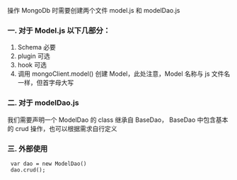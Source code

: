 操作 MongoDb 时需要创建两个文件 model.js 和 modelDao.js

 ### 一. 对于 Model.js 以下几部分：
 1. Schema 必要
 2. plugin 可选
 3. hook 可选
 4. 调用 mongoClient.model() 创建 Model，此处注意，Model 名称与 js 文件名一样，但首字母大写

 ### 二. 对于 modelDao.js
 我们需要声明一个 ModelDao 的 class 继承自 BaseDao， BaseDao 中包含基本的 crud 操作，也可以根据需求自行定义

 ### 三. 外部使用
     var dao = new ModelDao()
     dao.crud();